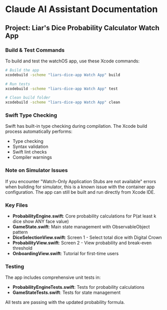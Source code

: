 # Claude AI Assistant Documentation

## Project: Liar's Dice Probability Calculator Watch App

### Build & Test Commands

To build and test the watchOS app, use these Xcode commands:

```bash
# Build the app
xcodebuild -scheme "liars-dice-app Watch App" build

# Run tests
xcodebuild -scheme "liars-dice-app Watch App" test

# Clean build folder
xcodebuild -scheme "liars-dice-app Watch App" clean
```

### Swift Type Checking

Swift has built-in type checking during compilation. The Xcode build process automatically performs:
- Type checking
- Syntax validation
- Swift lint checks
- Compiler warnings

### Note on Simulator Issues

If you encounter "Watch-Only Application Stubs are not available" errors when building for simulator, this is a known issue with the container app configuration. The app can still be built and run directly from Xcode IDE.

### Key Files

- **ProbabilityEngine.swift**: Core probability calculations for P(at least k dice show ANY face value)
- **GameState.swift**: Main state management with ObservableObject pattern
- **DiceSelectionView.swift**: Screen 1 - Select total dice with Digital Crown
- **ProbabilityView.swift**: Screen 2 - View probability and break-even threshold
- **OnboardingView.swift**: Tutorial for first-time users

### Testing

The app includes comprehensive unit tests in:
- **ProbabilityEngineTests.swift**: Tests for probability calculations
- **GameStateTests.swift**: Tests for state management

All tests are passing with the updated probability formula.